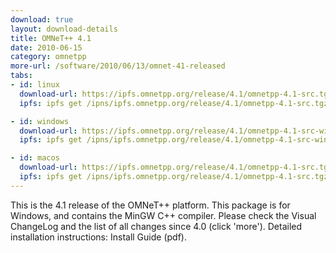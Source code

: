 ```yaml
---
download: true
layout: download-details
title: OMNeT++ 4.1
date: 2010-06-15
category: omnetpp
more-url: /software/2010/06/13/omnet-41-released
tabs:
- id: linux
  download-url: https://ipfs.omnetpp.org/release/4.1/omnetpp-4.1-src.tgz
  ipfs: ipfs get /ipns/ipfs.omnetpp.org/release/4.1/omnetpp-4.1-src.tgz

- id: windows
  download-url: https://ipfs.omnetpp.org/release/4.1/omnetpp-4.1-src-windows.zip
  ipfs: ipfs get /ipns/ipfs.omnetpp.org/release/4.1/omnetpp-4.1-src-windows.zip

- id: macos
  download-url: https://ipfs.omnetpp.org/release/4.1/omnetpp-4.1-src.tgz
  ipfs: ipfs get /ipns/ipfs.omnetpp.org/release/4.1/omnetpp-4.1-src.tgz
---
```


This is the 4.1 release of the OMNeT++ platform. This package is for Windows, and contains the MinGW C++ compiler. Please check the Visual ChangeLog and the list of all changes since 4.0 (click 'more'). Detailed installation instructions: Install Guide (pdf).


